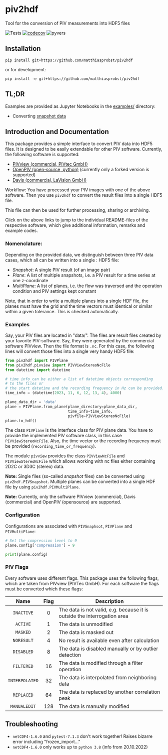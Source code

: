# piv2hdf

Tool for the conversion of PIV measurements into HDF5 files

![Tests](https://github.com/matthiasprobst/piv2hdf/actions/workflows/tests.yml/badge.svg)
[![codecov](https://codecov.io/gh/matthiasprobst/piv2hdf/graph/badge.svg?token=JQ5PFN9X1D)](https://codecov.io/gh/matthiasprobst/piv2hdf)
![pyvers](https://img.shields.io/badge/python-%203.9%20%7C%203.10%20%7C%203.11%20-blue)

## Installation

```
pip install git+https://github.com/matthiasprobst/piv2hdf
```

or for development:

```
pip install -e git+https://github.com/matthiasprobst/piv2hdf
```

## TL;DR

Examples are provided as Jupyter Notebooks in the [examples/](./examples) directory:
- Converting [snapshot data](./examples/01_snapshot.ipynb) 

## Introduction and Documentation

This package provides a simple interface to convert PIV data into HDF5 files. It is designed to be easily extendable for
other PIV software. Currently, the following software is supported:

- [PIVview (commercial, PIVtec GmbH)](https://www.pivtec.com/)
- [OpenPIV (open-source, python)](https://github.com/matthiasprobst/openpiv-python-ext) (currently only a forked version
  is supported)
- [Davis (commercial, LaVision GmbH)](https://www.lavision.de/en/products/davis-software/)

Workflow: You have processed your PIV images with one of the above software. Then you use `piv2hdf` to convert the
result files into a single HDF5 file.

This file can then be used for further processing, sharing or archiving.

Click on the above links to jump to the individual README-files of the respective software, which give
additional information, remarks and example codes.

### Nomenclature:

Depending on the provided data, we distinguish between three PIV data cases, which all can be written into a single :
HDF5 file:

- *Snapshot*: A single PIV result (of an image pair)
- *Plane*: A list of multiple snapshots, i.e. a PIV result for a time series at one z-coordinate
- *MultiPlane*: A list of planes, i.e. the flow was traversed and the operation condition and PIV settings kept constant

Note, that in order to write a multiple planes into a single HDF file, the planes must have the grid and the time
vectors must identical or similar within a given tolerance. This is checked automatically.

### Examples

Say, your PIV files are located in "data/". The files are result files created by your favorite PIV-software. Say, they
were generated by the commercial software PIVview. Then the file format is `.nc`. For this case, the following lines
will convert those files into a single very handy HDF5 file:

```python
from piv2hdf import PIVPlane
from piv2hdf.pivview import PIVViewStereoNcFile
from datetime import datetime

# time info can be either a list of datetime objects corresponding 
# to the files or 
# the start datetime and the recording frequency in Hz can be provided:
time_info = (datetime(2023, 11, 6, 12, 13, 4), 4000)

plane_data_dir = 'data'
plane = PIVPlane.from_plane(plane_directory=plane_data_dir,
                            time_info=time_info,
                            pivfile=PIVViewStereoNcFile)
plane.to_hdf()
```

The class `PIVPlane` is the interface class for PIV plane data. You have to provide the implemented PIV software class,
in this case  `PIVViewStereoNcFile`. Also, the time vector or the recording frequency must be
provided (`recording_time_or_frequency`).

The module `pivview` provides the class `PIVViewNcFile` and `PIVViewStereoNcFile` which allows working with nc files
either containing 2D2C or 3D3C (stereo) data.

**Note:** Single files (so-called *snapshot* files) can be converted using `piv2hdf.PIVSnapshot`. Multiple planes can be
converted into a single HDF file by using `piv2hdf.PIVMultiPlane`.

**Note:** Currently, only the software PIVview (commercial), Davis (commercial) and OpenPIV (opensource) are supported.

### Configuration

Configurations are associated with `PIVSnaphsot`, `PIVPlane` and `PIVMultiPlane`:

```python
# Set the compression level to 9
plane.config['compression'] = 9

print(plane.config)
```

### PIV Flags

Every software uses different flags. This package uses the following flags, which are taken from PIVview (PIVTec GmbH).
For each software the flags must be converted which these flags:

|      Name      | Flag | Description                                                              |
|:--------------:|:----:|--------------------------------------------------------------------------|
|   `INACTIVE`   |  0   | The data is not valid, e.g. because it is outside the interrogation area |
|    `ACTIVE`    |  1   | The data is unmodified                                                       |
|    `MASKED`    |  2   | The data is masked out                                        |
|   `NORESULT`   |  4   | No result is available even after calculation                            |
|   `DISABLED`   |  8   | The data is disabled manually or by outlier detection                    |
|   `FILTERED`   |  16  | The data is modified through a filter operation                          |
| `INTERPOLATED` |  32  | The data is interpolated from neighboring data                           |
|   `REPLACED`   |  64  | The data is replaced by another correlation peak                         |
|  `MANUALEDIT`  | 128  | The data is manually modified                                                   |

## Troubleshooting

- `netCDF4-1.6.0` and `pytest-7.1.3` don't work together! Raises bizarre error including "frozen_import..."
- `netCDF4-1.6.0` only works up to `python 3.8` (info from 20.10.2022)
